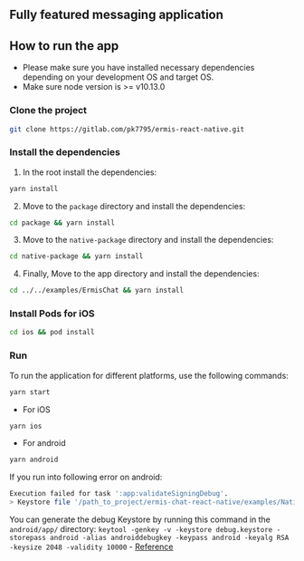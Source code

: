 ## Fully featured messaging application

## How to run the app

- Please make sure you have installed necessary dependencies depending on your development OS and target OS. 
- Make sure node version is >= v10.13.0

### Clone the project

```bash
git clone https://gitlab.com/pk7795/ermis-react-native.git
```
### Install the dependencies

1. In the root install the dependencies:

```bash
yarn install
```

2. Move to the `package` directory and install the dependencies:

```bash
cd package && yarn install
```

3. Move to the `native-package` directory and install the dependencies:

```bash
cd native-package && yarn install
```

4. Finally, Move to the app directory and install the dependencies:

```bash
cd ../../examples/ErmisChat && yarn install
```

### Install Pods for iOS

```bash
cd ios && pod install
```

### Run

To run the application for different platforms, use the following commands:

```bash
yarn start
```

- For iOS

```bash
yarn ios
```

- For android

```bash
yarn android
```

If you run into following error on android:

```bash
Execution failed for task ':app:validateSigningDebug'.
> Keystore file '/path_to_project/ermis-chat-react-native/examples/NativeMessaging/android/app/debug.keystore' not found for signing config 'debug'.
```

You can generate the debug Keystore by running this command in the `android/app/` directory: `keytool -genkey -v -keystore debug.keystore -storepass android -alias androiddebugkey -keypass android -keyalg RSA -keysize 2048 -validity 10000` - [Reference](https://github.com/facebook/react-native/issues/25629#issuecomment-511209583)
